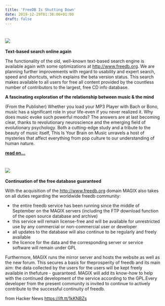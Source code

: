 ```yaml
---
title: 'FreeDB Is Shutting Down'
date: 2019-12-29T01:38:00+01:00
draft: false
---
```


![](http://www.freedb.org/html/uploads/images/FREEDB/Germany/hl_news.gif)
=========================================================================

**Text-based search online again**

The functionality of the old, well-known text-based search engine is available again with some optimizations at http://www.freedb.org. We are planning further improvements with regard to usability and expert search, speed and shortcuts, which explains the beta version status. This search makes available to all users for free all content provided by the countless number of contributors to the largest, free CD info database.

**A fascinating exploration of the relationship between music & the mind**

(From the Publisher) Whether you load your MP3 Player with Bach or Bono, music has a significant role in your life-even if you never realized it. Why does music evoke such powerful moods? The answers are at last becoming clear, thanks to revolutionary neuroscience and the emerging field of evolutionary psychology. Both a cutting-edge study and a tribute to the beauty of music itself, This Is Your Brain on Music unravels a host of mysteries that affect everything from pop culture to our understanding of human nature.  
  
[**read on...**](http://www.yourbrainonmusic.com/)

![](http://www.freedb.org/html/uploads/images/FREEDB/International/hl_blank-1px.gif)
====================================================================================

**Continuation of the free database guaranteed**

With the acquisition of the http://www.freedb.org domain MAGIX also takes on all duties regarding the worldwide freedb community:

*   the entire freedb service has been running since the middle of September on the MAGIX servers (including the FTP download function of the open source database and archive)
*   this service will remain license-free and will be available for unrestricted use by any commercial or non-commercial user or developer
*   all updates to the database will also continue to be regularly and freely available
*   the licence for the data and the corresponding server or service software will remain under GPL

Furthermore, MAGIX runs the mirror server and hosts the website as well as the new forum. This secures a basis for theprosperity of freedb and its main aim: the data collected by the users for the users will be kept freely available in thefuture - guaranteed. MAGIX will add its know-how to help with the continued development of the service according to the GPL.Every developer from the present community is invited to continue to actively contribute to the successful continuity of freedb.

  
  
from Hacker News https://ift.tt/1kKNBZs